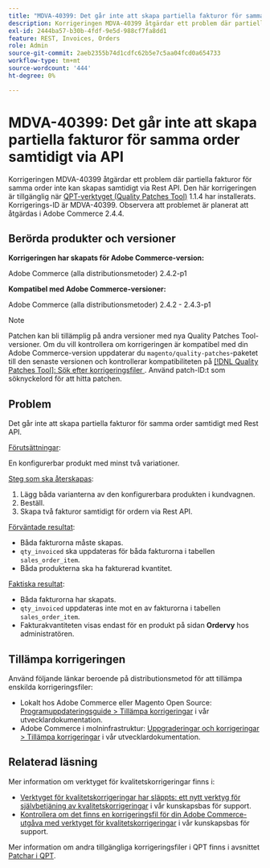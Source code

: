 ```yaml
---
title: "MDVA-40399: Det går inte att skapa partiella fakturor för samma order samtidigt via API"
description: Korrigeringen MDVA-40399 åtgärdar ett problem där partiella fakturor för samma order inte kan skapas samtidigt via Rest API. Den här korrigeringen är tillgänglig när [QPT-verktyget (Quality Patches Tool)](https://experienceleague.adobe.com/sv/docs/commerce-operations/upgrade-guide/patches/overview) 1.1.4 är installerat. Korrigerings-ID är MDVA-40399. Observera att problemet är planerat att åtgärdas i Adobe Commerce 2.4.4.
exl-id: 2444ba57-b30b-4fdf-9e5d-988cf7fa8dd1
feature: REST, Invoices, Orders
role: Admin
source-git-commit: 2aeb2355b74d1cdfc62b5e7c5aa04fcd0a654733
workflow-type: tm+mt
source-wordcount: '444'
ht-degree: 0%

---
```


# MDVA-40399: Det går inte att skapa partiella fakturor för samma order samtidigt via API

Korrigeringen MDVA-40399 åtgärdar ett problem där partiella fakturor för samma order inte kan skapas samtidigt via Rest API. Den här korrigeringen är tillgänglig när [QPT-verktyget (Quality Patches Tool)](https://experienceleague.adobe.com/sv/docs/commerce-operations/upgrade-guide/patches/overview) 1.1.4 har installerats. Korrigerings-ID är MDVA-40399. Observera att problemet är planerat att åtgärdas i Adobe Commerce 2.4.4.

## Berörda produkter och versioner

**Korrigeringen har skapats för Adobe Commerce-version:**

Adobe Commerce (alla distributionsmetoder) 2.4.2-p1

**Kompatibel med Adobe Commerce-versioner:**

Adobe Commerce (alla distributionsmetoder) 2.4.2 - 2.4.3-p1

>[!NOTE]
>
>Patchen kan bli tillämplig på andra versioner med nya Quality Patches Tool-versioner. Om du vill kontrollera om korrigeringen är kompatibel med din Adobe Commerce-version uppdaterar du `magento/quality-patches`-paketet till den senaste versionen och kontrollerar kompatibiliteten på [[!DNL Quality Patches Tool]: Sök efter korrigeringsfiler ](https://experienceleague.adobe.com/tools/commerce-quality-patches/index.html?lang=sv-SE). Använd patch-ID:t som söknyckelord för att hitta patchen.

## Problem

Det går inte att skapa partiella fakturor för samma order samtidigt med Rest API.

<u>Förutsättningar</u>:

En konfigurerbar produkt med minst två variationer.

<u>Steg som ska återskapas</u>:

1. Lägg båda varianterna av den konfigurerbara produkten i kundvagnen.
1. Beställ.
1. Skapa två fakturor samtidigt för ordern via Rest API.

<u>Förväntade resultat</u>:

* Båda fakturorna måste skapas.
* `qty_invoiced` ska uppdateras för båda fakturorna i tabellen `sales_order_item`.
* Båda produkterna ska ha fakturerad kvantitet.

<u>Faktiska resultat</u>:

* Båda fakturorna har skapats.
* `qty_invoiced` uppdateras inte mot en av fakturorna i tabellen `sales_order_item`.
* Fakturakvantiteten visas endast för en produkt på sidan **Ordervy** hos administratören.

## Tillämpa korrigeringen

Använd följande länkar beroende på distributionsmetod för att tillämpa enskilda korrigeringsfiler:

* Lokalt hos Adobe Commerce eller Magento Open Source: [Programuppdateringsguide > Tillämpa korrigeringar](https://experienceleague.adobe.com/sv/docs/commerce-operations/tools/quality-patches-tool/usage) i vår utvecklardokumentation.
* Adobe Commerce i molninfrastruktur: [Uppgraderingar och korrigeringar > Tillämpa korrigeringar](https://experienceleague.adobe.com/sv/docs/commerce-cloud-service/user-guide/develop/upgrade/apply-patches) i vår utvecklardokumentation.

## Relaterad läsning

Mer information om verktyget för kvalitetskorrigeringar finns i:

* [Verktyget för kvalitetskorrigeringar har släppts: ett nytt verktyg för självbetjäning av kvalitetskorrigeringar](/help/announcements/adobe-commerce-announcements/magento-quality-patches-released-new-tool-to-self-serve-quality-patches.md) i vår kunskapsbas för support.
* [Kontrollera om det finns en korrigeringsfil för din Adobe Commerce-utgåva med verktyget för kvalitetskorrigeringar](/help/support-tools/patches-available-in-qpt-tool/check-patch-for-magento-issue-with-magento-quality-patches.md) i vår kunskapsbas för support.

Mer information om andra tillgängliga korrigeringsfiler i QPT finns i avsnittet [Patchar i QPT](https://support.magento.com/hc/en-us/sections/360010506631-Patches-available-in-QPT-tool-).
